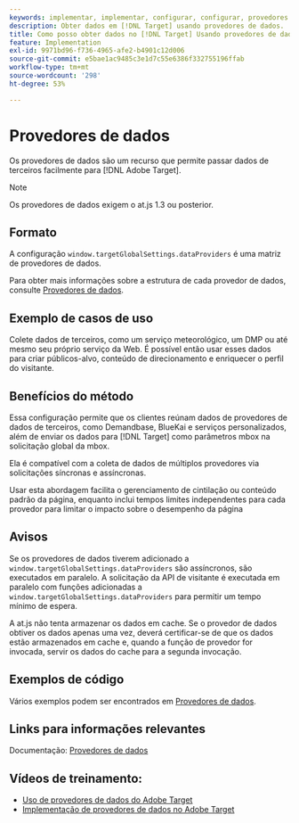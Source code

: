 ```yaml
---
keywords: implementar, implementar, configurar, configurar, provedores de dados
description: Obter dados em [!DNL Target] usando provedores de dados.
title: Como posso obter dados no [!DNL Target] Usando provedores de dados?
feature: Implementation
exl-id: 9971bd96-f736-4965-afe2-b4901c12d006
source-git-commit: e5bae1ac9485c3e1d7c55e6386f332755196ffab
workflow-type: tm+mt
source-wordcount: '298'
ht-degree: 53%

---
```


# Provedores de dados

Os provedores de dados são um recurso que permite passar dados de terceiros facilmente para [!DNL Adobe Target].

>[!NOTE]
>
>Os provedores de dados exigem o at.js 1.3 ou posterior.

## Formato

A configuração `window.targetGlobalSettings.dataProviders` é uma matriz de provedores de dados.

Para obter mais informações sobre a estrutura de cada provedor de dados, consulte [Provedores de dados](../../implement/client-side/atjs/atjs-functions/targetglobalsettings.md#data-providers).

## Exemplo de casos de uso

Colete dados de terceiros, como um serviço meteorológico, um DMP ou até mesmo seu próprio serviço da Web. É possível então usar esses dados para criar públicos-alvo, conteúdo de direcionamento e enriquecer o perfil do visitante.

## Benefícios do método

Essa configuração permite que os clientes reúnam dados de provedores de dados de terceiros, como Demandbase, BlueKai e serviços personalizados, além de enviar os dados para [!DNL Target] como parâmetros mbox na solicitação global da mbox.

Ela é compatível com a coleta de dados de múltiplos provedores via solicitações síncronas e assíncronas.

Usar esta abordagem facilita o gerenciamento de cintilação ou conteúdo padrão da página, enquanto inclui tempos limites independentes para cada provedor para limitar o impacto sobre o desempenho da página

## Avisos

Se os provedores de dados tiverem adicionado a `window.targetGlobalSettings.dataProviders` são assíncronos, são executados em paralelo. A solicitação da API de visitante é executada em paralelo com funções adicionadas a `window.targetGlobalSettings.dataProviders` para permitir um tempo mínimo de espera.

A at.js não tenta armazenar os dados em cache. Se o provedor de dados obtiver os dados apenas uma vez, deverá certificar-se de que os dados estão armazenados em cache e, quando a função de provedor for invocada, servir os dados do cache para a segunda invocação.

## Exemplos de código

Vários exemplos podem ser encontrados em [Provedores de dados](../../implement/client-side/atjs/atjs-functions/targetglobalsettings.md#data-providers).

## Links para informações relevantes

Documentação: [Provedores de dados](../../implement/client-side/atjs/atjs-functions/targetglobalsettings.md#data-providers)

## Vídeos de treinamento:

* [Uso de provedores de dados do Adobe Target](https://experienceleague.adobe.com/docs/target-learn/tutorials/integrations/use-data-providers-to-integrate-third-party-data.html)
* [Implementação de provedores de dados no Adobe Target](https://experienceleague.adobe.com/docs/target-learn/tutorials/integrations/implement-data-providers-to-integrate-third-party-data.html)
